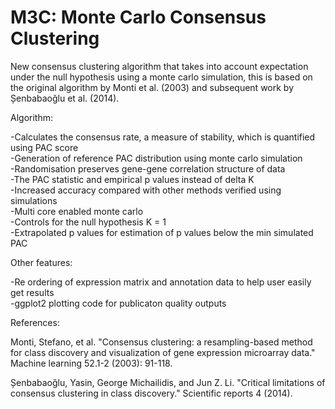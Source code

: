 # M3C: Monte Carlo Consensus Clustering

New consensus clustering algorithm that takes into account expectation under the null hypothesis using a monte carlo simulation, this is based on the original algorithm by Monti et al. (2003) and subsequent work by 
Șenbabaoğlu et al. (2014).

Algorithm:  
  
-Calculates the consensus rate, a measure of stability, which is quantified using PAC score  
-Generation of reference PAC distribution using monte carlo simulation  
-Randomisation preserves gene-gene correlation structure of data  
-The PAC statistic and empirical p values instead of delta K  
-Increased accuracy compared with other methods verified using simulations  
-Multi core enabled monte carlo  
-Controls for the null hypothesis K = 1  
-Extrapolated p values for estimation of p values below the min simulated PAC  
  
Other features:    
  
-Re ordering of expression matrix and annotation data to help user easily get results  
-ggplot2 plotting code for publicaton quality outputs    

References:  
  
Monti, Stefano, et al. "Consensus clustering: a resampling-based method for class discovery and visualization of gene expression microarray data." Machine learning 52.1-2 (2003): 91-118.

Șenbabaoğlu, Yasin, George Michailidis, and Jun Z. Li. "Critical limitations of consensus clustering in class discovery." Scientific reports 4 (2014).
